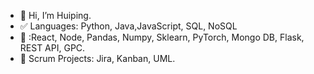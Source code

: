 - 👋 Hi, I’m Huiping.
- ✅ Languages: Python, Java,JavaScript, SQL, NoSQL
- 🎨 :React, Node, Pandas, Numpy, Sklearn, PyTorch, Mongo DB, Flask, REST API, GPC.
- 🚀 Scrum Projects: Jira, Kanban, UML.



<!---
Huiping27/Huiping27 is a ✨ special ✨ repository because its `README.md` (this file) appears on your GitHub profile.
You can click the Preview link to take a look at your changes.
--->
